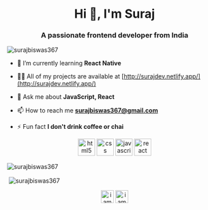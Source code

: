 <h1 align="center">Hi 👋, I'm Suraj</h1>
<h3 align="center">A passionate frontend developer from India</h3>

<p align="left"> <img src="https://komarev.com/ghpvc/?username=surajbiswas367" alt="surajbiswas367" /> </p>

- 🌱 I’m currently learning **React Native**

- 👨‍💻 All of my projects are available at [http://surajdev.netlify.app/](http://surajdev.netlify.app/)

- 💬 Ask me about **JavaScript, React**

- 📫 How to reach me **surajbiswas367@gmail.com**

- ⚡ Fun fact **I don't drink coffee or chai**

<p align="center"> 
  <img src="https://devicons.github.io/devicon/devicon.git/icons/html5/html5-original-wordmark.svg" alt="html5" width="40" height="40"/> 
  <img src="https://devicons.github.io/devicon/devicon.git/icons/css/css-original-wordmark.svg" alt="css" width="40" height="40"/> 
  <img src="https://devicons.github.io/devicon/devicon.git/icons/javascript/javascript-original.svg" alt="javascript" width="40" height="40"/>
  <img src="https://devicons.github.io/devicon/devicon.git/icons/react/react-original-wordmark.svg" alt="react" width="40" height="40"/>
</p>
  
  <p><img align="center" src="https://github-readme-stats.vercel.app/api/top-langs/?username=surajbiswas367&layout=compact&hide=html" alt="surajbiswas367" /></p>

<p>&nbsp;<img align="center" src="https://github-readme-stats.vercel.app/api?username=surajbiswas367&show_icons=true" alt="surajbiswas367" /></p>

<p align="center">
<a href="https://instagram.com/iamsuraj.pt" target="blank"><img align="center" src="https://cdn.jsdelivr.net/npm/simple-icons@3.0.1/icons/instagram.svg" alt="iamsuraj.pt" height="30" width="30" /></a>
  <a href="https://www.linkedin.com/in/suraj-biswas-824bb4176/" target="blank"><img align="center" src="https://cdn.jsdelivr.net/npm/simple-icons@3.0.1/icons/linkedin.svg" alt="iamsuraj.pt" height="30" width="30" /></a>
</p>
